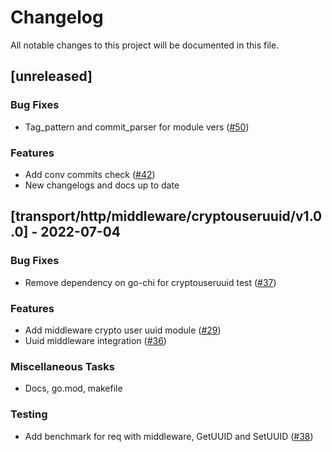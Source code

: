 # Changelog

All notable changes to this project will be documented in this file.

## [unreleased]

### Bug Fixes

- Tag_pattern and commit_parser for module vers ([#50](https://github.com/monacohq/golang-common/issues/50))

### Features

- Add conv commits check ([#42](https://github.com/monacohq/golang-common/issues/42))
- New changelogs and docs up to date

## [transport/http/middleware/cryptouseruuid/v1.0.0] - 2022-07-04

### Bug Fixes

- Remove dependency on go-chi for cryptouseruuid test ([#37](https://github.com/monacohq/golang-common/issues/37))

### Features

- Add middleware crypto user uuid module ([#29](https://github.com/monacohq/golang-common/issues/29))
- Uuid middleware integration ([#36](https://github.com/monacohq/golang-common/issues/36))

### Miscellaneous Tasks

- Docs, go.mod, makefile

### Testing

- Add benchmark for req with middleware, GetUUID and SetUUID ([#38](https://github.com/monacohq/golang-common/issues/38))

<!-- generated by git-cliff -->
